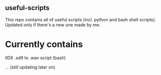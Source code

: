 ## useful-scripts

This repo contains all of useful scripts (incl. python and bash shell scripts). Updated only if there's a new one made by me.

# Currently contains

IIDX .sd9 to .wav script (bash)

... (still updating later on)
